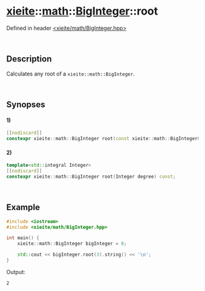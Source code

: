 # [xieite](../../xieite.md)\:\:[math](../../math.md)\:\:[BigInteger](../BigInteger.md)\:\:root
Defined in header [<xieite/math/BigInteger.hpp>](../../../include/xieite/math/BigInteger.hpp)

&nbsp;

## Description
Calculates any root of a `xieite::math::BigInteger`.

&nbsp;

## Synopses
#### 1)
```cpp
[[nodiscard]]
constexpr xieite::math::BigInteger root(const xieite::math::BigInteger& degree) const;
```
#### 2)
```cpp
template<std::integral Integer>
[[nodiscard]]
constexpr xieite::math::BigInteger root(Integer degree) const;
```

&nbsp;

## Example
```cpp
#include <iostream>
#include <xieite/math/BigInteger.hpp>

int main() {
    xieite::math::BigInteger bigInteger = 8;

    std::cout << bigInteger.root(3).string() << '\n';
}
```
Output:
```
2
```
